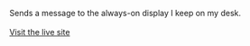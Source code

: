 Sends a message to the always-on display I keep on my desk.
<br>
<br>
[Visit the live site](https://thefatpotato115.github.io/messages)
